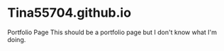 # Tina55704.github.io
Portfolio Page
This should be a portfolio page but I don't know what I'm doing. 
